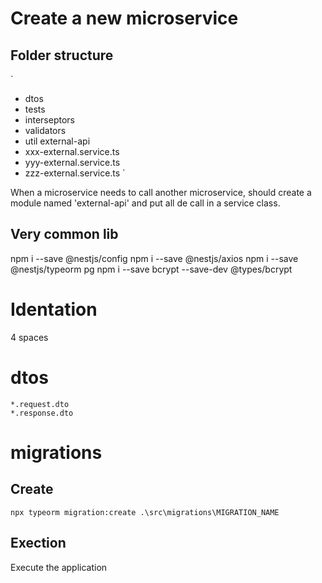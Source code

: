 # Create a new microservice

## Folder structure

`
<module>
  - dtos
  - tests
  - interseptors
  - validators
  - util
external-api
  - xxx-external.service.ts
  - yyy-external.service.ts
  - zzz-external.service.ts
`

When a microservice needs to call another microservice, should create a module named
'external-api' and put all de call in a service class.


## Very common lib

npm i --save @nestjs/config
npm i --save @nestjs/axios 
npm i --save @nestjs/typeorm pg
npm i --save bcrypt --save-dev @types/bcrypt


# Identation

4 spaces


# dtos
	*.request.dto
	*.response.dto

# migrations


## Create
`
npx typeorm migration:create .\src\migrations\MIGRATION_NAME
`

## Exection
Execute the application
